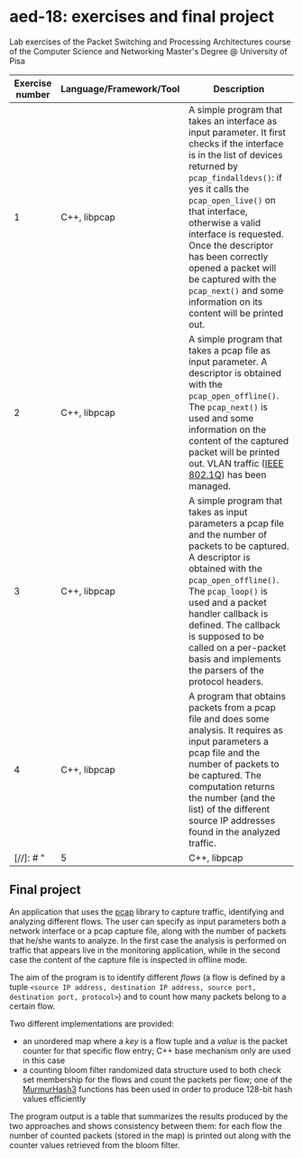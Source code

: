 # aed-18: exercises and final project 
Lab exercises of the Packet Switching and Processing Architectures course of the Computer Science and Networking Master's Degree @ University of Pisa

| <b>Exercise number</b> | <b>Language/Framework/Tool</b> | <b>Description</b> |
| ---------- | ----------------------- | ----------- |
| 1 | C++, libpcap | A simple program that takes an interface as input parameter. It first checks if the interface is in the list of devices returned by `pcap_findalldevs()`: if yes it calls the `pcap_open_live()` on that interface, otherwise a valid interface is requested. Once the descriptor has been correctly opened a packet will be captured with the `pcap_next()` and some information on its content will be printed out. |
| 2 | C++, libpcap | A simple program that takes a pcap file as input parameter. A descriptor is obtained with the `pcap_open_offline()`. The `pcap_next()` is used and some information on the content of the captured packet will be printed out. VLAN traffic ([IEEE 802.1Q](https://en.wikipedia.org/wiki/IEEE_802.1Q)) has been managed. |
| 3 | C++, libpcap | A simple program that takes as input parameters a pcap file and the number of packets to be captured. A descriptor is obtained with the `pcap_open_offline()`. The `pcap_loop()` is used and a packet handler callback is defined. The callback is supposed to be called on a per-packet basis and implements the parsers of the protocol headers. |
| 4 | C++, libpcap | A program that obtains packets from a pcap file and does some analysis. It requires as input parameters a pcap file and the number of packets to be captured. The computation returns the number (and the list) of the different source IP addresses found in the analyzed traffic. |
[//]: # " | 5 | C++, libpcap | A program that uses the [pcap]() library to capture some traffic and identifies and analyzes different flows. The user can specify as input parameters both a network interface or a pcap capture file, along with the number of packets that he wants to analyze. In the first case the capture is done using the `pcap_open_live()` while in the second case the `pcap_open_offline()` is used. The aim of the program is to identify different flows (where a flow is a tuple composed by source IP address, destination IP address, source port, destination port and protocol) and to count how many packets belong to a certain flow. <br>Two different implementations are provided: <ul><li>an unordered map where the keys are the flow tuples and the values are the packet counters for each flow; only C++ base mechanism and library are used in this case.</li><li>a counting bloom filter randomized data structure used to both check set membership for the flows and count the packets per flow; the [MurmurHash3]() function has been used in order to produce 128-bit hash values efficiently.</li></ul> The program output is a table containing a summary of the results produced by the two approaches and showing consistency between them: for each flow the number of counted packets (stored in the map) is printed out along with the counter values retrieved from the bloom filter. | "


## Final project

An application that uses the [pcap](https://github.com/the-tcpdump-group/libpcap) library to capture traffic, identifying and analyzing different flows. The user can specify as input parameters both a network interface or a pcap capture file, along with the number of packets that he/she wants to analyze. In the first case the analysis is performed on traffic that appears live in the monitoring application, while in the second case the content of the capture file is inspected in offline mode. 


The aim of the program is to identify different *flows* (a flow is defined by a tuple ```<source IP address, destination IP address, source port, destination port, protocol>```) and to count how many packets belong to a certain flow. 


Two different implementations are provided: <ul>
	<li>an unordered map where a *key* is a flow tuple and a *value* is the packet counter for that specific flow entry; C++ base mechanism only are used in this case</li>
	<li>a counting bloom filter randomized data structure used to both check set membership for the flows and count the packets per flow; one of the [MurmurHash3](https://github.com/aappleby/smhasher) functions has been used in order to produce 128-bit hash values efficiently</li>
</ul> 
The program output is a table that summarizes the results produced by the two approaches and shows consistency between them: for each flow the number of counted packets (stored in the map) is printed out along with the counter values retrieved from the bloom filter.
